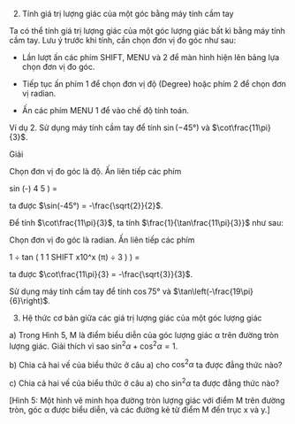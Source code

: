 2. Tính giá trị lượng giác của một góc bằng máy tính cầm tay

Ta có thể tính giá trị lượng giác của một góc lượng giác bất kì bằng máy tính cầm tay. Lưu ý trước khi tính, cần chọn đơn vị đo góc như sau:

- Lần lượt ấn các phím SHIFT, MENU và 2 để màn hình hiện lên bảng lựa chọn đơn vị đo góc.

- Tiếp tục ấn phím 1 để chọn đơn vị độ (Degree) hoặc phím 2 để chọn đơn vị radian.

- Ấn các phím MENU 1 để vào chế độ tính toán.

Ví dụ 2. Sử dụng máy tính cầm tay để tính $\sin(-45°)$ và $\cot\frac{11\pi}{3}$.

Giải

Chọn đơn vị đo góc là độ. Ấn liên tiếp các phím

sin (-) 4 5 ) =

ta được $\sin(-45°) = -\frac{\sqrt{2}}{2}$.

Để tính $\cot\frac{11\pi}{3}$, ta tính $\frac{1}{\tan\frac{11\pi}{3}}$ như sau:

Chọn đơn vị đo góc là radian. Ấn liên tiếp các phím

1 ÷ tan ( 1 1 SHIFT x10^x (π) ÷ 3 ) ) =

ta được $\cot\frac{11\pi}{3} = -\frac{\sqrt{3}}{3}$.

Sử dụng máy tính cầm tay để tính $\cos 75°$ và $\tan\left(-\frac{19\pi}{6}\right)$.

3. Hệ thức cơ bản giữa các giá trị lượng giác của một góc lượng giác

a) Trong Hình 5, M là điểm biểu diễn của góc lượng giác α trên đường tròn lượng giác. Giải thích vì sao $\sin^2\alpha + \cos^2\alpha = 1$.

b) Chia cả hai vế của biểu thức ở câu a) cho $\cos^2\alpha$ ta được đẳng thức nào?

c) Chia cả hai vế của biểu thức ở câu a) cho $\sin^2\alpha$ ta được đẳng thức nào?

[Hình 5: Một hình vẽ minh họa đường tròn lượng giác với điểm M trên đường tròn, góc α được biểu diễn, và các đường kẻ từ điểm M đến trục x và y.]
